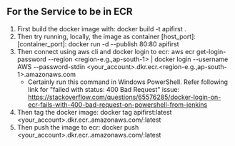 ## For the Service to be in ECR
1. First build the docker image with: docker build -t apifirst .
2. Then try running, locally, the image as container [host_port]:[container_port]: docker run -d --publish 80:80 apifirst
3. Then connect using aws cli and docker login to ecr: aws ecr get-login-password --region <region-e.g.,ap-south-1> | docker login --username AWS --password-stdin <your_account>.dkr.ecr.<region-e.g.,ap-south-1>.amazonaws.com
   - Certainly run this command in Windows PowerShell. Refer following link for "failed with status: 400 Bad Request" issue: https://stackoverflow.com/questions/65576285/docker-login-on-ecr-fails-with-400-bad-request-on-powershell-from-jenkins 
4. Then tag the docker image: docker tag apifirst:latest <your_account>.dkr.ecr.<region>.amazonaws.com/<ecr-repository-name>:latest
5. Then push the image to ecr: docker push <your_account>.dkr.ecr.<region>.amazonaws.com/<ecr-repository-name>:latest

